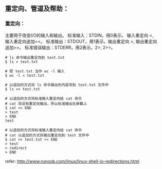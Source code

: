 ## 重定向、管道及帮助：
### 重定向：
主要用于改变I/O的输入和输出。
标准输入：STDIN，用0表示。 输入重定向 <, 输入重定向追加<<。
标准输出：STDOUT，用1表示。输出重定向 >, 输出重定向追加>>。
标准错误输出：STDERR，用2表示。2>, 2>>。

```
# ls 命令输出重定向到 test.txt
$ ls > test.txt

# 把 test.txt 当作 wc -l 输入 
$ wc -l < test.txt

# 以追加的方式将 ls 命令输出的内容写到 test.txt 文件中
$ ls >> test.txt

# 以追加的方式将标准输入重定向给 cat 命令
# cat 将没有重定向输出，所以标准输出在屏幕上
$ cat << END
> test
> END
test

# 以追加的方式将标准输入重定向给 cat 命令
# cat 以追加的方式将输出重定向到 test 文件中
$ cat >> test.txt << END
> test
> redirect
> END
```

refer: http://www.runoob.com/linux/linux-shell-io-redirections.html





